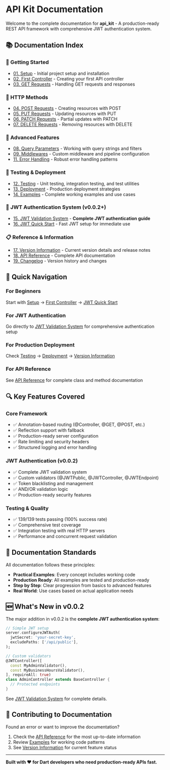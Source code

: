 # API Kit Documentation

Welcome to the complete documentation for **api_kit** - A production-ready REST API framework with comprehensive JWT authentication system.

## 📚 Documentation Index

### 🚀 Getting Started
- [01. Setup](01-setup.md) - Initial project setup and installation
- [02. First Controller](02-first-controller.md) - Creating your first API controller
- [03. GET Requests](03-get-requests.md) - Handling GET requests and responses

### 📝 HTTP Methods
- [04. POST Requests](04-post-requests.md) - Creating resources with POST
- [05. PUT Requests](05-put-requests.md) - Updating resources with PUT  
- [06. PATCH Requests](06-patch-requests.md) - Partial updates with PATCH
- [07. DELETE Requests](07-delete-requests.md) - Removing resources with DELETE

### 🔧 Advanced Features  
- [08. Query Parameters](08-query-parameters.md) - Working with query strings and filters
- [09. Middlewares](09-middlewares.md) - Custom middleware and pipeline configuration
- [11. Error Handling](11-error-handling.md) - Robust error handling patterns

### 🧪 Testing & Deployment
- [12. Testing](12-testing.md) - Unit testing, integration testing, and test utilities
- [13. Deployment](13-deployment.md) - Production deployment strategies
- [14. Examples](14-examples.md) - Complete working examples and use cases

### 🔐 JWT Authentication System (v0.0.2+)
- [15. JWT Validation System](15-jwt-validation-system.md) - **Complete JWT authentication guide**
- [16. JWT Quick Start](16-jwt-quick-start.md) - Fast JWT setup for immediate use

### 📋 Reference & Information
- [17. Version Information](17-version-info.md) - Current version details and release notes
- [18. API Reference](18-api-reference.md) - Complete API documentation
- [19. Changelog](19-changelog.md) - Version history and changes

## 🎯 Quick Navigation

### For Beginners
Start with [Setup](01-setup.md) → [First Controller](02-first-controller.md) → [JWT Quick Start](16-jwt-quick-start.md)

### For JWT Authentication
Go directly to [JWT Validation System](15-jwt-validation-system.md) for comprehensive authentication setup

### For Production Deployment
Check [Testing](12-testing.md) → [Deployment](13-deployment.md) → [Version Information](17-version-info.md)

### For API Reference
See [API Reference](18-api-reference.md) for complete class and method documentation

## 🔍 Key Features Covered

### Core Framework
- ✅ Annotation-based routing (@Controller, @GET, @POST, etc.)
- ✅ Reflection support with fallback
- ✅ Production-ready server configuration
- ✅ Rate limiting and security headers
- ✅ Structured logging and error handling

### JWT Authentication (v0.0.2)
- ✅ Complete JWT validation system
- ✅ Custom validators (@JWTPublic, @JWTController, @JWTEndpoint)  
- ✅ Token blacklisting and management
- ✅ AND/OR validation logic
- ✅ Production-ready security features

### Testing & Quality
- ✅ 139/139 tests passing (100% success rate)
- ✅ Comprehensive test coverage
- ✅ Integration testing with real HTTP servers
- ✅ Performance and concurrent request validation

## 📖 Documentation Standards

All documentation follows these principles:
- **Practical Examples**: Every concept includes working code
- **Production Ready**: All examples are tested and production-ready
- **Step by Step**: Clear progression from basics to advanced features
- **Real World**: Use cases based on actual application needs

## 🆕 What's New in v0.0.2

The major addition in v0.0.2 is the **complete JWT authentication system**:

```dart
// Simple JWT setup
server.configureJWTAuth(
  jwtSecret: 'your-secret-key',
  excludePaths: ['/api/public'],
);

// Custom validators
@JWTController([
  const MyAdminValidator(),
  const MyBusinessHoursValidator(),
], requireAll: true)
class AdminController extends BaseController {
  // Protected endpoints
}
```

See [JWT Validation System](15-jwt-validation-system.md) for complete details.

## 🤝 Contributing to Documentation

Found an error or want to improve the documentation?
1. Check the [API Reference](18-api-reference.md) for the most up-to-date information
2. Review [Examples](14-examples.md) for working code patterns
3. See [Version Information](17-version-info.md) for current feature status

---

**Built with ❤️ for Dart developers who need production-ready APIs fast.**